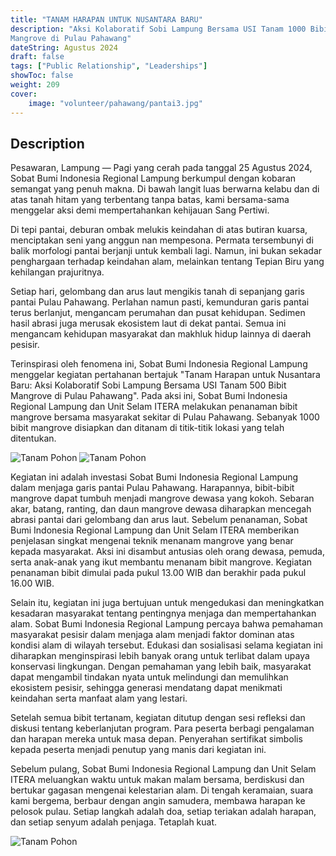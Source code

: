 ```yaml
---
title: "TANAM HARAPAN UNTUK NUSANTARA BARU"
description: "Aksi Kolaboratif Sobi Lampung Bersama USI Tanam 1000 Bibit 
Mangrove di Pulau Pahawang"
dateString: Agustus 2024
draft: false
tags: ["Public Relationship", "Leaderships"]
showToc: false
weight: 209
cover:
    image: "volunteer/pahawang/pantai3.jpg"
--- 
```


## Description

Pesawaran, Lampung — Pagi yang cerah pada tanggal 25 Agustus 2024, Sobat Bumi Indonesia Regional Lampung berkumpul dengan kobaran semangat yang penuh makna. Di bawah langit luas berwarna kelabu dan di atas tanah hitam yang terbentang tanpa batas, kami bersama-sama menggelar aksi demi mempertahankan kehijauan Sang Pertiwi.

Di tepi pantai, deburan ombak melukis keindahan di atas butiran kuarsa, menciptakan seni yang anggun nan mempesona. Permata tersembunyi di balik morfologi pantai berjanji untuk kembali lagi. Namun, ini bukan sekadar penghargaan terhadap keindahan alam, melainkan tentang Tepian Biru yang kehilangan prajuritnya.

Setiap hari, gelombang dan arus laut mengikis tanah di sepanjang garis pantai Pulau Pahawang. Perlahan namun pasti, kemunduran garis pantai terus berlanjut, mengancam perumahan dan pusat kehidupan. Sedimen hasil abrasi juga merusak ekosistem laut di dekat pantai. Semua ini mengancam kehidupan masyarakat dan makhluk hidup lainnya di daerah pesisir.

Terinspirasi oleh fenomena ini, Sobat Bumi Indonesia Regional Lampung menggelar kegiatan pertahanan bertajuk "Tanam Harapan untuk Nusantara Baru: Aksi Kolaboratif Sobi Lampung Bersama USI Tanam 500 Bibit Mangrove di Pulau Pahawang". Pada aksi ini, Sobat Bumi Indonesia Regional Lampung dan Unit Selam ITERA melakukan penanaman bibit mangrove bersama masyarakat sekitar di Pulau Pahawang. Sebanyak 1000 bibit mangrove disiapkan dan ditanam di titik-titik lokasi yang telah ditentukan. 

![Tanam Pohon](https://alfianri-manihuruk.github.io/alfianri/volunteer/pahawang/pantai4.jpg)
![Tanam Pohon](https://alfianri-manihuruk.github.io/alfianri/volunteer/pahawang/pantai2.jpg)



Kegiatan ini adalah investasi Sobat Bumi Indonesia Regional Lampung dalam menjaga garis pantai Pulau Pahawang. Harapannya, bibit-bibit mangrove dapat tumbuh menjadi mangrove dewasa yang kokoh. Sebaran akar, batang, ranting, dan daun mangrove dewasa diharapkan mencegah abrasi pantai dari gelombang dan arus laut. Sebelum penanaman, Sobat Bumi Indonesia Regional Lampung dan Unit Selam ITERA memberikan penjelasan singkat mengenai teknik menanam mangrove yang benar kepada masyarakat. Aksi ini disambut antusias oleh orang dewasa, pemuda, serta anak-anak yang ikut membantu menanam bibit mangrove. Kegiatan penanaman bibit dimulai pada pukul 13.00 WIB dan berakhir pada pukul 16.00 WIB.

Selain itu, kegiatan ini juga bertujuan untuk mengedukasi dan meningkatkan kesadaran masyarakat tentang pentingnya menjaga dan mempertahankan alam. Sobat Bumi Indonesia Regional Lampung percaya bahwa pemahaman masyarakat pesisir dalam menjaga alam menjadi faktor dominan atas kondisi alam di wilayah tersebut. Edukasi dan sosialisasi selama kegiatan ini diharapkan menginspirasi lebih banyak orang untuk terlibat dalam upaya konservasi lingkungan. Dengan pemahaman yang lebih baik, masyarakat dapat mengambil tindakan nyata untuk melindungi dan memulihkan ekosistem pesisir, sehingga generasi mendatang dapat menikmati keindahan serta manfaat alam yang lestari.

Setelah semua bibit tertanam, kegiatan ditutup dengan sesi refleksi dan diskusi tentang keberlanjutan program. Para peserta berbagi pengalaman dan harapan mereka untuk masa depan. Penyerahan sertifikat simbolis kepada peserta menjadi penutup yang manis dari kegiatan ini.

Sebelum pulang, Sobat Bumi Indonesia Regional Lampung dan Unit Selam ITERA meluangkan waktu untuk makan malam bersama, berdiskusi dan bertukar gagasan mengenai kelestarian alam. Di tengah keramaian, suara kami bergema, berbaur dengan angin samudera, membawa harapan ke pelosok pulau. Setiap langkah adalah doa, setiap teriakan adalah harapan, dan setiap senyum adalah penjaga. Tetaplah kuat.

![Tanam Pohon](https://alfianri-manihuruk.github.io/alfianri/volunteer/pahawang/pantai1.jpg)




